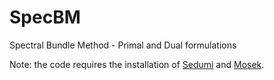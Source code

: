 # SpecBM
Spectral Bundle Method - Primal and Dual formulations


Note: the code requires the installation of [Sedumi](https://sedumi.ie.lehigh.edu/) and [Mosek](https://www.mosek.com/).
